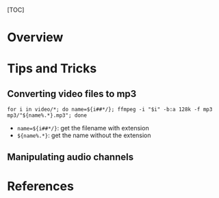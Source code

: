 [TOC]

# Overview

# Tips and Tricks

## Converting video files to mp3

`for i in video/*; do name=${i##*/}; ffmpeg -i "$i" -b:a 128k -f mp3 mp3/"${name%.*}.mp3"; done`

- `name=${i##*/}`: get the filename with extension
- `${name%.*}`: get the name without the extension

## Manipulating audio channels

# References

[man]: manpage
[audio]: https://trac.ffmpeg.org/wiki/AudioChannelManipulation
